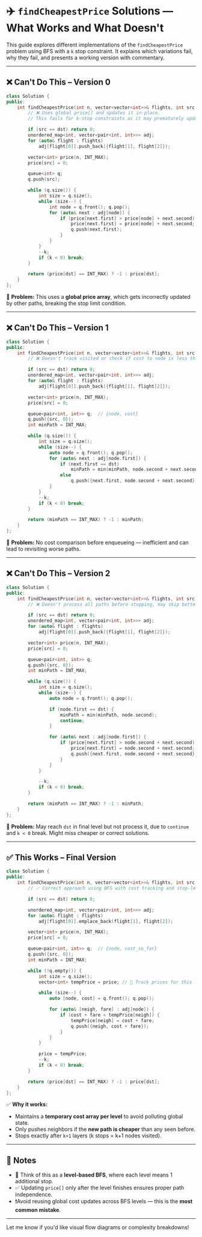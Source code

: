 
# ✈️ `findCheapestPrice` Solutions — What Works and What Doesn't

This guide explores different implementations of the `findCheapestPrice` problem using BFS with a `k` stop constraint. It explains which variations fail, why they fail, and presents a working version with commentary.

---

## ❌ Can't Do This – Version 0

```cpp
class Solution {
public:
    int findCheapestPrice(int n, vector<vector<int>>& flights, int src, int dst, int k) {
        // ❌ Uses global price[] and updates it in-place.
        // This fails for k-stop constraints as it may prematurely update prices globally.

        if (src == dst) return 0;
        unordered_map<int, vector<pair<int, int>>> adj;
        for (auto& flight : flights)
            adj[flight[0]].push_back({flight[1], flight[2]});

        vector<int> price(n, INT_MAX);
        price[src] = 0;

        queue<int> q;
        q.push(src);

        while (q.size()) {
            int size = q.size();
            while (size--) {
                int node = q.front(); q.pop();
                for (auto& next : adj[node]) {
                    if (price[next.first] > price[node] + next.second) {
                        price[next.first] = price[node] + next.second;
                        q.push(next.first);
                    }
                }
            }
            --k;
            if (k < 0) break;
        }

        return (price[dst] == INT_MAX) ? -1 : price[dst];
    }
};
```

🛑 **Problem:** This uses a **global price array**, which gets incorrectly updated by other paths, breaking the stop limit condition.

---

## ❌ Can't Do This – Version 1

```cpp
class Solution {
public:
    int findCheapestPrice(int n, vector<vector<int>>& flights, int src, int dst, int k) {
        // ❌ Doesn't track visited or check if cost to node is less than existing.

        if (src == dst) return 0;
        unordered_map<int, vector<pair<int, int>>> adj;
        for (auto& flight : flights)
            adj[flight[0]].push_back({flight[1], flight[2]});

        vector<int> price(n, INT_MAX);
        price[src] = 0;

        queue<pair<int, int>> q;  // {node, cost}
        q.push({src, 0});
        int minPath = INT_MAX;

        while (q.size()) {
            int size = q.size();
            while (size--) {
                auto node = q.front(); q.pop();
                for (auto& next : adj[node.first]) {
                    if (next.first == dst)
                        minPath = min(minPath, node.second + next.second);
                    else
                        q.push({next.first, node.second + next.second});
                }
            }
            --k;
            if (k < 0) break;
        }

        return (minPath == INT_MAX) ? -1 : minPath;
    }
};
```

🛑 **Problem:** No cost comparison before enqueueing — inefficient and can lead to revisiting worse paths.

---

## ❌ Can't Do This – Version 2

```cpp
class Solution {
public:
    int findCheapestPrice(int n, vector<vector<int>>& flights, int src, int dst, int k) {
        // ❌ Doesn't process all paths before stopping, may skip better ones in last iteration.

        if (src == dst) return 0;
        unordered_map<int, vector<pair<int, int>>> adj;
        for (auto& flight : flights)
            adj[flight[0]].push_back({flight[1], flight[2]});

        vector<int> price(n, INT_MAX);
        price[src] = 0;

        queue<pair<int, int>> q;
        q.push({src, 0});
        int minPath = INT_MAX;

        while (q.size()) {
            int size = q.size();
            while (size--) {
                auto node = q.front(); q.pop();

                if (node.first == dst) {
                    minPath = min(minPath, node.second);
                    continue;
                }

                for (auto& next : adj[node.first]) {
                    if (price[next.first] > node.second + next.second) {
                        price[next.first] = node.second + next.second;
                        q.push({next.first, node.second + next.second});
                    }
                }
            }

            --k;
            if (k < 0) break;
        }

        return (minPath == INT_MAX) ? -1 : minPath;
    }
};
```

🛑 **Problem:** May reach `dst` in final level but not process it, due to `continue` and `k < 0` break. Might miss cheaper or correct solutions.

---

## ✅ This Works – Final Version

```cpp
class Solution {
public:
    int findCheapestPrice(int n, vector<vector<int>>& flights, int src, int dst, int k) {
        // ✅ Correct approach using BFS with cost tracking and stop-level processing.

        if (src == dst) return 0;

        unordered_map<int, vector<pair<int, int>>> adj;
        for (auto& flight : flights)
            adj[flight[0]].emplace_back(flight[1], flight[2]);

        vector<int> price(n, INT_MAX);
        price[src] = 0;

        queue<pair<int, int>> q;  // {node, cost_so_far}
        q.push({src, 0});
        int minPath = INT_MAX;

        while (!q.empty()) {
            int size = q.size();
            vector<int> tempPrice = price; // 🔑 Track prices for this level only

            while (size--) {
                auto [node, cost] = q.front(); q.pop();

                for (auto& [neigh, fare] : adj[node]) {
                    if (cost + fare < tempPrice[neigh]) {
                        tempPrice[neigh] = cost + fare;
                        q.push({neigh, cost + fare});
                    }
                }
            }

            price = tempPrice;
            --k;
            if (k < 0) break;
        }

        return (price[dst] == INT_MAX) ? -1 : price[dst];
    }
};
```

✅ **Why it works:**

- Maintains a **temporary cost array per level** to avoid polluting global state.
- Only pushes neighbors if the **new path is cheaper** than any seen before.
- Stops exactly after `k+1` layers (k stops = k+1 nodes visited).

---

## 📌 Notes

- 🧠 Think of this as a **level-based BFS**, where each level means 1 additional stop.
- ✅ Updating `price[]` only after the level finishes ensures proper path independence.
- ❗️Avoid reusing global cost updates across BFS levels — this is the **most common mistake**.

---

Let me know if you'd like visual flow diagrams or complexity breakdowns!
